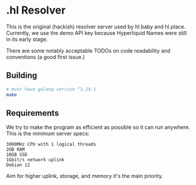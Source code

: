 # .hl Resolver

This is the original (hackish) resolver server used by hl.baby and hl.place. Currently, we use the demo API key because Hyperliquid Names were still in its early stage.

There are some notably acceptable TODOs on code readability and conventions (a good first issue.)

## Building
```sh
# must have golang version ^1.24.1
make
```

## Requirements
We try to make the program as efficient as possible so it can run anywhere. This is the minimum server specs:

```
3000MHz CPU with 1 logical threads
2GB RAM
10GB SSD
1Gbit/s network uplink
Debian 12
```

Aim for higher uplink, storage, and memory it's the main priority.